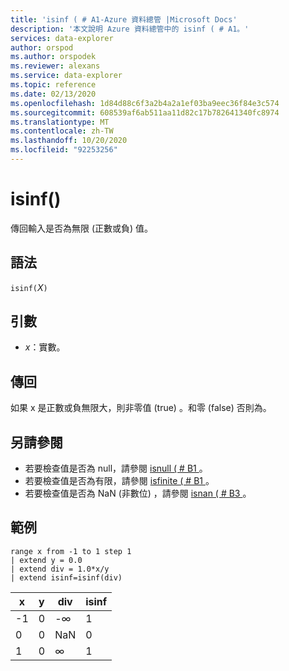 ```yaml
---
title: 'isinf ( # A1-Azure 資料總管 |Microsoft Docs'
description: '本文說明 Azure 資料總管中的 isinf ( # A1。'
services: data-explorer
author: orspod
ms.author: orspodek
ms.reviewer: alexans
ms.service: data-explorer
ms.topic: reference
ms.date: 02/13/2020
ms.openlocfilehash: 1d84d88c6f3a2b4a2a1ef03ba9eec36f84e3c574
ms.sourcegitcommit: 608539af6ab511aa11d82c17b782641340fc8974
ms.translationtype: MT
ms.contentlocale: zh-TW
ms.lasthandoff: 10/20/2020
ms.locfileid: "92253256"
---
```

# <a name="isinf"></a>isinf()

傳回輸入是否為無限 (正數或負) 值。  

## <a name="syntax"></a>語法

`isinf(`*X*`)`

## <a name="arguments"></a>引數

* *x*：實數。

## <a name="returns"></a>傳回

如果 x 是正數或負無限大，則非零值 (true) 。和零 (false) 否則為。

## <a name="see-also"></a>另請參閱

* 若要檢查值是否為 null，請參閱 [isnull ( # B1 ](isnullfunction.md)。
* 若要檢查值是否為有限，請參閱 [isfinite ( # B1 ](isfinitefunction.md)。
* 若要檢查值是否為 NaN (非數位) ，請參閱 [isnan ( # B3 ](isnanfunction.md)。

## <a name="example"></a>範例

```kusto
range x from -1 to 1 step 1
| extend y = 0.0
| extend div = 1.0*x/y
| extend isinf=isinf(div)
```

|x|y|div|isinf|
|---|---|---|---|
|-1|0|-∞|1|
|0|0|NaN|0|
|1|0|∞|1|
